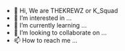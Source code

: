 - 👋 Hi, We are THEKREWZ or K_Squad
- 👀 I’m interested in ...
- 🌱 I’m currently learning ...
- 💞️ I’m looking to collaborate on ...
- 📫 How to reach me ...

<!---
THEKREWZ/K_Squad is a ✨ special ✨ repository because its `README.md` (this file) appears on your GitHub profile.
You can click the Preview link to take a look at your changes.
--->
